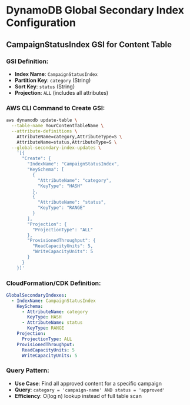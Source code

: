 # DynamoDB Global Secondary Index Configuration

## CampaignStatusIndex GSI for Content Table

### GSI Definition:
- **Index Name**: `CampaignStatusIndex`
- **Partition Key**: `category` (String)
- **Sort Key**: `status` (String)
- **Projection**: `ALL` (includes all attributes)

### AWS CLI Command to Create GSI:
```bash
aws dynamodb update-table \
  --table-name YourContentTableName \
  --attribute-definitions \
    AttributeName=category,AttributeType=S \
    AttributeName=status,AttributeType=S \
  --global-secondary-index-updates \
    '[{
      "Create": {
        "IndexName": "CampaignStatusIndex",
        "KeySchema": [
          {
            "AttributeName": "category",
            "KeyType": "HASH"
          },
          {
            "AttributeName": "status",
            "KeyType": "RANGE"
          }
        ],
        "Projection": {
          "ProjectionType": "ALL"
        },
        "ProvisionedThroughput": {
          "ReadCapacityUnits": 5,
          "WriteCapacityUnits": 5
        }
      }
    }]'
```

### CloudFormation/CDK Definition:
```yaml
GlobalSecondaryIndexes:
  - IndexName: CampaignStatusIndex
    KeySchema:
      - AttributeName: category
        KeyType: HASH
      - AttributeName: status
        KeyType: RANGE
    Projection:
      ProjectionType: ALL
    ProvisionedThroughput:
      ReadCapacityUnits: 5
      WriteCapacityUnits: 5
```

### Query Pattern:
- **Use Case**: Find all approved content for a specific campaign
- **Query**: `category = 'campaign-name' AND status = 'approved'`
- **Efficiency**: O(log n) lookup instead of full table scan